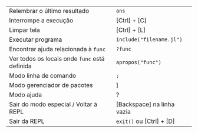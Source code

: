|                                               |                              |
| --------------------------------------------- | ---------------------------- |
| Relembrar o último resultado                  | `ans`                        |
| Interrompe a execução                         | \[Ctrl\] + \[C\]             |
| Limpar tela                                   | \[Ctrl\] + \[L\]             |
| Executar programa                             | `include("filename.jl")`     |
| Encontrar ajuda relacionada à `func`          | `?func`                      |
| Ver todos os locais onde `func` está definida | `apropos("func")`            |
| Modo linha de comando                         | `;`                          |
| Modo gerenciador de pacotes                   | \]                           |
| Modo ajuda                                    | ?                            |
| Sair do modo especial / Voltar à REPL         | \[Backspace\] na linha vazia |
| Sair da REPL                                  | `exit()` ou \[Ctrl\] + \[D\] |
